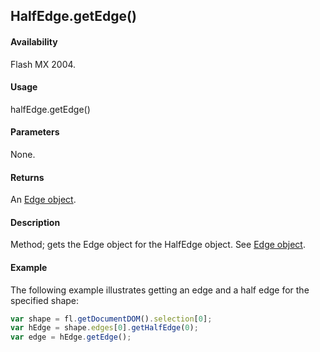## HalfEdge.getEdge()

#### Availability

Flash MX 2004.

#### Usage

halfEdge.getEdge()

#### Parameters

None.

#### Returns

An [Edge object](../Edge_object/Edge_summary.md).

#### Description

Method; gets the Edge object for the HalfEdge object. See [Edge object](../Edge_object/Edge_summary.md).

#### Example

The following example illustrates getting an edge and a half edge for the specified shape:

```javascript
var shape = fl.getDocumentDOM().selection[0];
var hEdge = shape.edges[0].getHalfEdge(0);
var edge = hEdge.getEdge();
```
